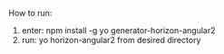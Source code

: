 How to run:

1. enter: npm install -g yo generator-horizon-angular2
2. run: yo horizon-angular2 from desired directory